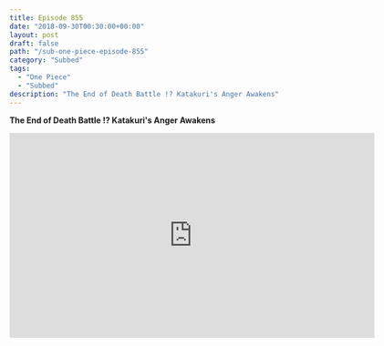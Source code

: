 ```yaml
---
title: Episode 855
date: "2018-09-30T00:30:00+00:00"
layout: post
draft: false
path: "/sub-one-piece-episode-855"
category: "Subbed"
tags:
  - "One Piece"
  - "Subbed"
description: "The End of Death Battle !? Katakuri's Anger Awakens"
---
```


**The End of Death Battle !? Katakuri's Anger Awakens**

<iframe width="640" height="360" src="https://www.rapidvideo.com/e/G6FRPHBCRH" frameborder="0" marginwidth=0 marginheight=0 scrolling=no allowfullscreen></iframe>

